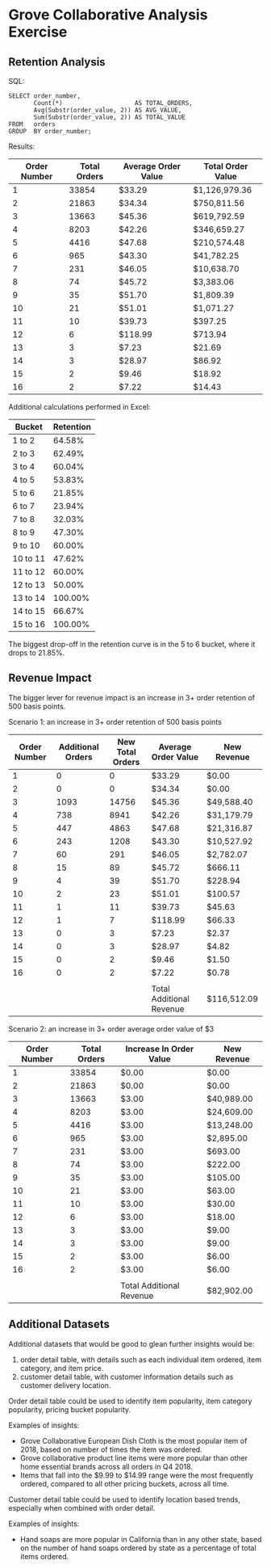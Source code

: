 # Grove Collaborative Analysis Exercise

## Retention Analysis

SQL: 

```
SELECT order_number, 
       Count(*)                    AS TOTAL_ORDERS, 
       Avg(Substr(order_value, 2)) AS AVG_VALUE, 
       Sum(Substr(order_value, 2)) AS TOTAL_VALUE 
FROM   orders 
GROUP  BY order_number; 
```

Results:

| Order Number | Total Orders | Average Order Value | Total Order Value |
|--------------|--------------|---------------------|-------------------|
| 1            | 33854        | $33.29              | $1,126,979.36     |
| 2            | 21863        | $34.34              | $750,811.56       |
| 3            | 13663        | $45.36              | $619,792.59       |
| 4            | 8203         | $42.26              | $346,659.27       |
| 5            | 4416         | $47.68              | $210,574.48       |
| 6            | 965          | $43.30              | $41,782.25        |
| 7            | 231          | $46.05              | $10,638.70        |
| 8            | 74           | $45.72              | $3,383.06         |
| 9            | 35           | $51.70              | $1,809.39         |
| 10           | 21           | $51.01              | $1,071.27         |
| 11           | 10           | $39.73              | $397.25           |
| 12           | 6            | $118.99             | $713.94           |
| 13           | 3            | $7.23               | $21.69            |
| 14           | 3            | $28.97              | $86.92            |
| 15           | 2            | $9.46               | $18.92            |
| 16           | 2            | $7.22               | $14.43            |

Additional calculations performed in Excel:

| Bucket   | Retention |
|----------|-----------|
| 1 to 2   | 64.58%    |
| 2 to 3   | 62.49%    |
| 3 to 4   | 60.04%    |
| 4 to 5   | 53.83%    |
| 5 to 6   | 21.85%    |
| 6 to 7   | 23.94%    |
| 7 to 8   | 32.03%    |
| 8 to 9   | 47.30%    |
| 9 to 10  | 60.00%    |
| 10 to 11 | 47.62%    |
| 11 to 12 | 60.00%    |
| 12 to 13 | 50.00%    |
| 13 to 14 | 100.00%   |
| 14 to 15 | 66.67%    |
| 15 to 16 | 100.00%   |

The biggest drop-off in the retention curve is in the 5 to 6 bucket, where it drops to 21.85%.

## Revenue Impact

The bigger lever for revenue impact is an increase in 3+ order retention of 500 basis points.

Scenario 1: an increase in 3+ order retention of 500 basis points	

| Order Number | Additional Orders | New Total Orders | Average Order Value      | New Revenue |
|--------------|-------------------|------------------|--------------------------|-------------|
| 1            | 0                 | 0                | $33.29                   | $0.00       |
| 2            | 0                 | 0                | $34.34                   | $0.00       |
| 3            | 1093              | 14756            | $45.36                   | $49,588.40  |
| 4            | 738               | 8941             | $42.26                   | $31,179.79  |
| 5            | 447               | 4863             | $47.68                   | $21,316.87  |
| 6            | 243               | 1208             | $43.30                   | $10,527.92  |
| 7            | 60                | 291              | $46.05                   | $2,782.07   |
| 8            | 15                | 89               | $45.72                   | $666.11     |
| 9            | 4                 | 39               | $51.70                   | $228.94     |
| 10           | 2                 | 23               | $51.01                   | $100.57     |
| 11           | 1                 | 11               | $39.73                   | $45.63      |
| 12           | 1                 | 7                | $118.99                  | $66.33      |
| 13           | 0                 | 3                | $7.23                    | $2.37       |
| 14           | 0                 | 3                | $28.97                   | $4.82       |
| 15           | 0                 | 2                | $9.46                    | $1.50       |
| 16           | 0                 | 2                | $7.22                    | $0.78       |
|              |                   |                  |                          |             |
|              |                   |                  | Total Additional Revenue | $116,512.09 |

Scenario 2: an increase in 3+ order average order value of $3	

| Order Number | Total Orders | Increase In Order Value  | New Revenue |
|--------------|--------------|--------------------------|-------------|
| 1            | 33854        | $0.00                    | $0.00       |
| 2            | 21863        | $0.00                    | $0.00       |
| 3            | 13663        | $3.00                    | $40,989.00  |
| 4            | 8203         | $3.00                    | $24,609.00  |
| 5            | 4416         | $3.00                    | $13,248.00  |
| 6            | 965          | $3.00                    | $2,895.00   |
| 7            | 231          | $3.00                    | $693.00     |
| 8            | 74           | $3.00                    | $222.00     |
| 9            | 35           | $3.00                    | $105.00     |
| 10           | 21           | $3.00                    | $63.00      |
| 11           | 10           | $3.00                    | $30.00      |
| 12           | 6            | $3.00                    | $18.00      |
| 13           | 3            | $3.00                    | $9.00       |
| 14           | 3            | $3.00                    | $9.00       |
| 15           | 2            | $3.00                    | $6.00       |
| 16           | 2            | $3.00                    | $6.00       |
|              |              |                          |             |
|              |              | Total Additional Revenue | $82,902.00  |

## Additional Datasets

Additional datasets that would be good to glean further insights would be: 
1. order detail table, with details such as each individual item ordered, item category, and item price. 
2. customer detail table, with customer information details such as customer delivery location.

Order detail table could be used to identify item popularity, item category popularity, pricing bucket popularity.

Examples of insights: 
* Grove Collaborative European Dish Cloth is the most popular item of 2018, based on number of times the item was ordered. 
* Grove collaborative product line items were more popular than other home essential brands across all orders in Q4 2018. 
* Items that fall into the $9.99 to $14.99 range were the most frequently ordered, compared to all other pricing buckets, across all time. 

Customer detail table could be used to identify location based trends, especially when combined with order detail.

Examples of insights: 
* Hand soaps are more popular in California than in any other state, based on the number of hand soaps ordered by state as a percentage of total items ordered.
